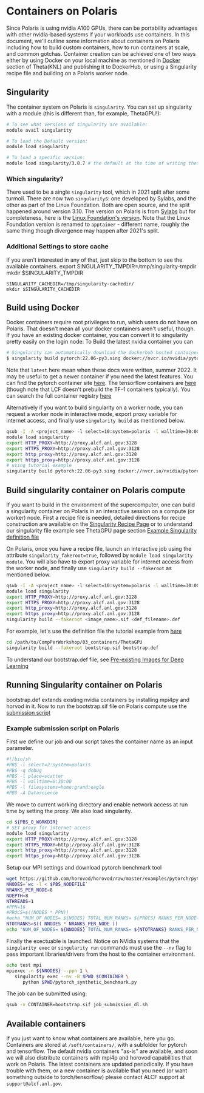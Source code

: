# Containers on Polaris

Since Polaris is using nvidia A100 GPUs, there can be portability advantages with other nvidia-based systems if your workloads use containers.  In this document, we'll outline some information about containers on Polaris including how to build custom containers, how to run containers at scale, and common gotchas. 
Container creation can be achieved one of two ways either by using Docker on your local machine as mentioned in [Docker](../../../theta/data-science-workflows/containers/containers.md#docker) section of Theta(KNL) and publishing it to DockerHub, or using a Singularity recipe file and building on a Polaris worker node.

## Singularity

The container system on Polaris is `singularity`.  You can set up singularity with a module (this is different than, for example, ThetaGPU!):

```bash
# To see what versions of singularity are available:
module avail singularity

# To load the Default version:
module load singularity

# To load a specific version:
module load singularity/3.8.7 # the default at the time of writing these docs.

```

### Which singularity?

There used to be a single `singularity` tool, which in 2021 split after some turmoil.  There are now two `singularity`s: one developed by Sylabs, and the other as part of the Linux Foundation.  Both are open source, and the split happened around version 3.10.  The version on Polaris is from [Sylabs](https://sylabs.io/docs/) but for completeness, here is the [Linux Foundation's version](https://github.com/apptainer/apptainer).  Note that the Linux Foundation version is renamed to `apptainer` - different name, roughly the same thing though divergence may happen after 2021's split.

### Additional Settings to store cache

If you aren't interested in any of that, just skip to the bottom to see the available containers.
export SINGULARITY_TMPDIR=/tmp/singularity-tmpdir
mkdir $SINGULARITY_TMPDIR

```
SINGULARITY_CACHEDIR=/tmp/singularity-cachedir/
mkdir $SINGULARITY_CACHEDIR
```

## Build using Docker

Docker containers require root privileges to run, which users do not have on Polaris.  That doesn't mean all your docker containers aren't useful, though.  If you have an existing docker container, you can convert it to singularity pretty easily on the login node:
To Build the latest nvidia container you can
```bash
# Singularity can automatically download the dockerhub hosted container and build it as a singularity container:
$ singularity build pytorch:22.06-py3.sing docker://nvcr.io/nvidia/pytorch:22.06-py3
```
Note that `latest` here mean when these docs were written, summer 2022.  It may be useful to get a newer container if you need the latest features.  You can find the pytorch container site [here](https://catalog.ngc.nvidia.com/orgs/nvidia/containers/pytorch).  The tensorflow containers are [here](https://catalog.ngc.nvidia.com/orgs/nvidia/containers/tensorflow) (though note that LCF doesn't prebuild the TF-1 containers typically).  You can search the full container registry [here](https://catalog.ngc.nvidia.com/containers)

Alternatively if you want to build singularity on a worker node, you can request a worker node in interactive mode, export proxy variable for internet access, and finally use `singularity build` as mentioned below.

```bash
qsub -I -A <project_name> -l select=10:system=polaris -l walltime=30:00 -l singularity_fakeroot=true
module load singularity
export HTTP_PROXY=http://proxy.alcf.anl.gov:3128
export HTTPS_PROXY=http://proxy.alcf.anl.gov:3128
export http_proxy=http://proxy.alcf.anl.gov:3128
export https_proxy=http://proxy.alcf.anl.gov:3128
# using tutorial example
singularity build pytorch:22.06-py3.sing docker://nvcr.io/nvidia/pytorch:22.06-py3
```

## Build singularity container on Polaris compute

If you want to build in the environment of the supercomputer, one can build a singularity container on Polaris in an interactive session on a compute (or worker) node. First a recipe file is needed, detailed directions for recipe construction are available on the [Singularity Recipe Page](https://sylabs.io/guides/2.6/user-guide/container_recipes.html) or to understand our singularity file example see ThetaGPU page section [Example Singularity definition file](../../../theta-gpu/data-science-workflows/containers/containers.md#example-singularity-definition-file)

On Polaris, once you have a recipe file, launch an interactive job using the attribute `singularity_fakeroot=true`, followed by `module load singularity module`. You will also have to export proxy variable for internet access from the worker node, and finally use `singularity build --fakeroot` as mentioned below.

```bash
qsub -I -A <project_name> -l select=10:system=polaris -l walltime=30:00 -l singularity_fakeroot=true
module load singularity
export HTTP_PROXY=http://proxy.alcf.anl.gov:3128
export HTTPS_PROXY=http://proxy.alcf.anl.gov:3128
export http_proxy=http://proxy.alcf.anl.gov:3128
export https_proxy=http://proxy.alcf.anl.gov:3128
singularity build --fakeroot <image_name>.sif <def_filename>.def 
```

For example, let's use the definition file the tutorial example from [here](https://github.com/argonne-lcf/GettingStarted/blob/master/DataScience/Containers/Polaris/bootstrap.def)

```bash
cd /path/to/CompPerWorkshop/03_containers/ThetaGPU
singularity build --fakeroot bootstrap.sif bootstrap.def
```
To understand our bootstrap.def file, see [Pre-existing Images for Deep Learning](../../../theta-gpu/data-science-workflows/containers/containers.md#pre-existing-images-for-deep-learning)

## Running Singularity container on Polaris

bootstrap.def extends existing nvidia containers by installing mpi4py and horvod in it. Now to run the bootstrap.sif file on Polaris compute use the [submission script](https://github.com/argonne-lcf/GettingStarted/blob/master/DataScience/Containers/Polaris/job_submission_dl.sh)

### Example submission script on Polaris

First we define our job and our script takes the container name as an input parameter.
```bash
#!/bin/sh
#PBS -l select=2:system=polaris
#PBS -q debug
#PBS -l place=scatter
#PBS -l walltime=0:30:00
#PBS -l filesystems=home:grand:eagle
#PBS -A Datascience
```

We move to current working directory and enable network access at run time by setting the proxy. We also load singularity.

```bash
cd ${PBS_O_WORKDIR}
# SET proxy for internet access
module load singularity
export HTTP_PROXY=http://proxy.alcf.anl.gov:3128
export HTTPS_PROXY=http://proxy.alcf.anl.gov:3128
export http_proxy=http://proxy.alcf.anl.gov:3128
export https_proxy=http://proxy.alcf.anl.gov:3128
```

Setup our MPI settings and download pytorch benchmark tool

```bash
wget https://github.com/horovod/horovod/raw/master/examples/pytorch/pytorch_synthetic_benchmark.py
NNODES=`wc -l < $PBS_NODEFILE`
NRANKS_PER_NODE=8
NDEPTH=8
NTHREADS=1
#PPN=16
#PROCS=$((NODES * PPN))
#echo "NUM_OF_NODES= ${NODES} TOTAL_NUM_RANKS= ${PROCS} RANKS_PER_NODE= ${PPN}"
NTOTRANKS=$(( NNODES * NRANKS_PER_NODE ))
echo "NUM_OF_NODES= ${NNODES} TOTAL_NUM_RANKS= ${NTOTRANKS} RANKS_PER_NODE= ${NRANKS_PER_NODE} THREADS_PER_RANK= ${NTHREADS}"
```

Finally the exectuable is launched. Notice on NVidia systems that the `singularity exec` or `singularity run` commands must use the `--nv` flag to pass important libraries/drivers from the host to the container environment.

```bash
echo test mpi
mpiexec -n ${NNODES} --ppn 1 \
   singularity exec --nv -B $PWD $CONTAINER \
      python $PWD/pytorch_synthetic_benchmark.py
```

The job can be submitted using:

```bash
qsub -v CONTAINER=bootstrap.sif job_submission_dl.sh
```

## Available containers

If you just want to know what containers are available, here you go. 
Containers are stored at `/soft/containers/`, with a subfolder for pytorch and tensorflow.  The default nvidia containers "as-is" are available, and soon we will also distribute containers with mpi4p and horovod capabilities that work on Polaris.
The latest containers are updated periodically.  If you have trouble with them, or a new container is available that you need (or want something outside to torch/tensorflow) please contact ALCF support at `support@alcf.anl.gov`.
